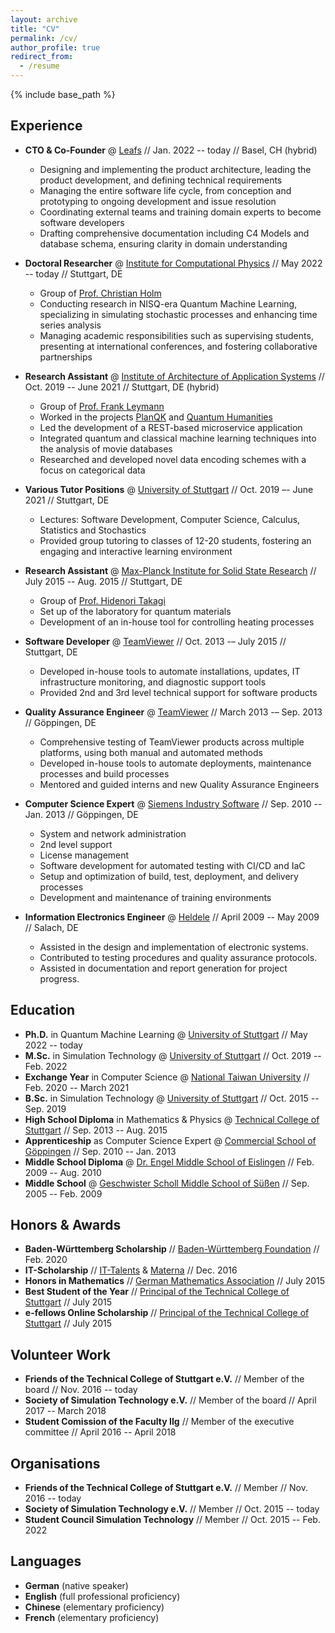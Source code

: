 ```yaml
---
layout: archive
title: "CV"
permalink: /cv/
author_profile: true
redirect_from:
  - /resume
---
```


{% include base_path %}

## Experience

* **CTO & Co-Founder** @ [Leafs](https://leafs.ch) // Jan. 2022 -- today // Basel, CH (hybrid)
  - Designing and implementing the product architecture, leading the product development, and defining technical requirements
  - Managing the entire software life cycle, from conception and prototyping to ongoing development and issue resolution
  - Coordinating external teams and training domain experts to become software developers
  - Drafting comprehensive documentation including C4 Models and database schema, ensuring clarity in domain understanding

* **Doctoral Researcher** @ [Institute for Computational Physics](https://www.icp.uni-stuttgart.de) // May 2022 -- today // Stuttgart, DE
  - Group of [Prof. Christian Holm](https://www.uni-stuttgart.de/presse/experten/Prof.-Dr.-Christian-Holm)
  - Conducting research in NISQ-era Quantum Machine Learning, specializing in simulating stochastic processes and enhancing time series analysis
  - Managing academic responsibilities such as supervising students, presenting at international conferences, and fostering collaborative partnerships

* **Research Assistant** @ [Institute of Architecture of Application Systems](https://www.iaas.uni-stuttgart.de) // Oct. 2019 -- June 2021 // Stuttgart, DE (hybrid)
  - Group of [Prof. Frank Leymann](https://www.iaas.uni-stuttgart.de/institut/team/Leymann)
  - Worked in the projects [PlanQK](https://planqk.de/en) and [Quantum Humanities](https://www.iaas.uni-stuttgart.de/en/projects/quantum-humanities)
  - Led the development of a REST-based microservice application
  - Integrated quantum and classical machine learning techniques into the analysis of movie databases
  - Researched and developed novel data encoding schemes with a focus on categorical data

* **Various Tutor Positions** @ [University of Stuttgart](https://www.uni-stuttgart.de/en) // Oct. 2019 –- June 2021 // Stuttgart, DE
  - Lectures: Software Development, Computer Science, Calculus, Statistics and Stochastics
  - Provided group tutoring to classes of 12-20 students, fostering an engaging and interactive learning environment

* **Research Assistant** @ [Max-Planck Institute for Solid State Research](https://www.fkf.mpg.de/en) // July 2015 -- Aug. 2015 // Stuttgart, DE
  - Group of [Prof. Hidenori Takagi](https://www.fkf.mpg.de/542312/Takagi)
  - Set up of the laboratory for quantum materials
  - Development of an in-house tool for controlling heating processes

* **Software Developer** @ [TeamViewer](https://www.teamviewer.com/en) // Oct. 2013 -– July 2015 // Stuttgart, DE
  - Developed in-house tools to automate installations, updates, IT infrastructure monitoring, and diagnostic support tools
  - Provided 2nd and 3rd level technical support for software products

* **Quality Assurance Engineer** @ [TeamViewer](https://www.teamviewer.com/en) // March 2013 -– Sep. 2013 // Göppingen, DE
  - Comprehensive testing of TeamViewer products across multiple platforms, using both manual and automated methods
  - Developed in-house tools to automate deployments, maintenance processes and build processes
  - Mentored and guided interns and new Quality Assurance Engineers

* **Computer Science Expert** @ [Siemens Industry Software](https://www.sw.siemens.com/en-US) // Sep. 2010 -- Jan. 2013 // Göppingen, DE
  - System and network administration
  - 2nd level support
  - License management
  - Software development for automated testing with CI/CD and IaC
  - Setup and optimization of build, test, deployment, and delivery processes
  - Development and maintenance of training environments

* **Information Electronics Engineer** @ [Heldele](https://www.heldele.de/) // April 2009 -- May 2009 // Salach, DE
  - Assisted in the design and implementation of electronic systems.
  - Contributed to testing procedures and quality assurance protocols.
  - Assisted in documentation and report generation for project progress.

## Education

* **Ph.D.** in Quantum Machine Learning @ [University of Stuttgart](https://www.uni-stuttgart.de/en) // May 2022 -- today
* **M.Sc.** in Simulation Technology @ [University of Stuttgart](https://www.uni-stuttgart.de/en) // Oct. 2019 -- Feb. 2022
* **Exchange Year** in Computer Science @ [National Taiwan University](https://www.ntu.edu.tw/english/) // Feb. 2020 -- March 2021
* **B.Sc.** in Simulation Technology @ [University of Stuttgart](https://www.uni-stuttgart.de/en) // Oct. 2015 -- Sep. 2019
* **High School Diploma** in Mathematics & Physics @ [Technical College of Stuttgart](https://www.gsih-mit-to.de/schulen-berufe/abteilung-technische-oberschule/die-to) // Sep. 2013 -- Aug. 2015
* **Apprenticeship** as Computer Science Expert @ [Commercial School of Göppingen](https://gs-gp.eu/) // Sep. 2010 -- Jan. 2013
* **Middle School Diploma** @ [Dr. Engel Middle School of Eislingen](https://www.eislingen.de/de/Leben-in-Eislingen/Bildung/Schulen-in-Eislingen/Schule?view=publish&item=school&id=6) // Feb. 2009 -- Aug. 2010
* **Middle School** @ [Geschwister Scholl Middle School of Süßen](https://schulverbund.suessen.de/,Lde/startseite/realschule.html) // Sep. 2005 -- Feb. 2009

## Honors & Awards

* **Baden-Württemberg Scholarship** // [Baden-Württemberg Foundation](https://www.bwstiftung.de) // Feb. 2020
* **IT-Scholarship** // [IT-Talents](https://it-talents.de) & [Materna](https://www.materna.de/) // Dec. 2016
* **Honors in Mathematics** // [German Mathematics Association](https://www.mathematik.de/en) // July 2015
* **Best Student of the Year** // [Principal of the Technical College of Stuttgart](https://www.gsih-mit-to.de/schulen-berufe/abteilung-technische-oberschule/die-to) // July 2015
* **e-fellows Online Scholarship** // [Principal of the Technical College of Stuttgart](https://www.gsih-mit-to.de/schulen-berufe/abteilung-technische-oberschule/die-to) // July 2015

## Volunteer Work

* **Friends of the Technical College of Stuttgart e.V.** // Member of the board // Nov. 2016 -- today
* **Society of Simulation Technology e.V.** // Member of the board // April 2017 -- March 2018
* **Student Comission of the Faculty IIg** // Member of the executive committee // April 2016 -- April 2018

## Organisations

* **Friends of the Technical College of Stuttgart e.V.** // Member // Nov. 2016 -- today
* **Society of Simulation Technology e.V.** // Member // Oct. 2015 -- today
* **Student Council Simulation Technology** // Member // Oct. 2015 -- Feb. 2022

## Languages

* **German** (native speaker)
* **English** (full professional proficiency)
* **Chinese** (elementary proficiency)
* **French** (elementary proficiency)